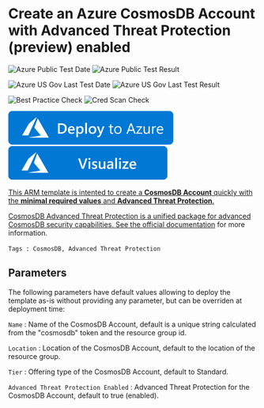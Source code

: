 # Create an Azure CosmosDB Account with Advanced Threat Protection (preview) enabled

![Azure Public Test Date](https://azurequickstartsservice.blob.core.windows.net/badges/201-cosmosdb-advanced-threat-protection-create-account/PublicLastTestDate.svg)
![Azure Public Test Result](https://azurequickstartsservice.blob.core.windows.net/badges/201-cosmosdb-advanced-threat-protection-create-account/PublicDeployment.svg)

![Azure US Gov Last Test Date](https://azurequickstartsservice.blob.core.windows.net/badges/201-cosmosdb-advanced-threat-protection-create-account/FairfaxLastTestDate.svg)
![Azure US Gov Last Test Result](https://azurequickstartsservice.blob.core.windows.net/badges/201-cosmosdb-advanced-threat-protection-create-account/FairfaxDeployment.svg)

![Best Practice Check](https://azurequickstartsservice.blob.core.windows.net/badges/201-cosmosdb-advanced-threat-protection-create-account/BestPracticeResult.svg)
![Cred Scan Check](https://azurequickstartsservice.blob.core.windows.net/badges/201-cosmosdb-advanced-threat-protection-create-account/CredScanResult.svg)

[![Deploy To Azure](https://raw.githubusercontent.com/Azure/azure-quickstart-templates/master/1-CONTRIBUTION-GUIDE/images/deploytoazure.svg?sanitize=true)](https://portal.azure.com/#create/Microsoft.Template/uri/https%3A%2F%2Fraw.githubusercontent.com%2FAzure%2Fazure-quickstart-templates%2Fmaster%2F201-cosmosdb-advanced-threat-protection-create-account%2Fazuredeploy.json)
[![Visualize](https://raw.githubusercontent.com/Azure/azure-quickstart-templates/master/1-CONTRIBUTION-GUIDE/images/visualizebutton.svg?sanitize=true)](http://armviz.io/#/?load=https%3A%2F%2Fraw.githubusercontent.com%2FAzure%2Fazure-quickstart-templates%2Fmaster%2F201-cosmosdb-advanced-threat-protection-create-account%2Fazuredeploy.json)

<a href="http://armviz.io/#/?load=https://raw.githubusercontent.com/Azure/azure-quickstart-templates/master/201-cosmosdb-advanced-threat-protection-create-account/azuredeploy.json" target="_blank">

This ARM template is intented to create a **CosmosDB Account** quickly with the
**minimal required values** and **Advanced Threat Protection**.

CosmosDB Advanced Threat Protection is a unified package for advanced CosmosDB
security capabilities. See the
[official documentation](https://go.microsoft.com/fwlink/?linkid=2097603) for
more information.

`Tags : CosmosDB, Advanced Threat Protection`

## Parameters

The following parameters have default values allowing to deploy the template
as-is without providing any parameter, but can be overriden at deployment time:

`Name` : Name of the CosmosDB Account, default is a unique string calculated
from the "cosmosdb" token and the resource group id.

`Location` : Location of the CosmosDB Account, default to the location of the
resource group.

`Tier` : Offering type of the CosmosDB Account, default to Standard.

`Advanced Threat Protection Enabled` : Advanced Threat Protection for the
CosmosDB Account, default to true (enabled).

